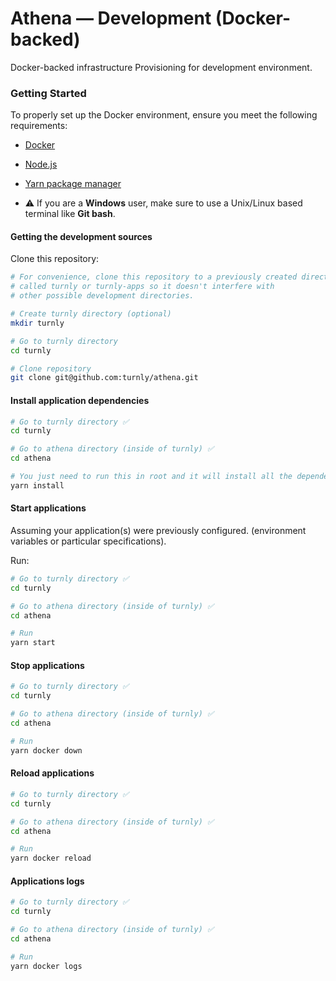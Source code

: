 # Athena — Development (Docker-backed)

Docker-backed infrastructure Provisioning for development environment.

### Getting Started

To properly set up the Docker environment, ensure you meet the following requirements:

- [Docker](https://www.docker.com)
- [Node.js](https://nodejs.org/en/)
- [Yarn package manager](https://yarnpkg.com/getting-started/install)

- ⚠️ If you are a **Windows** user, make sure to use a Unix/Linux
based terminal like **Git bash**.

#### Getting the development sources

Clone this repository:

```sh
# For convenience, clone this repository to a previously created directory
# called turnly or turnly-apps so it doesn't interfere with
# other possible development directories.

# Create turnly directory (optional)
mkdir turnly

# Go to turnly directory
cd turnly

# Clone repository
git clone git@github.com:turnly/athena.git
```

#### Install application dependencies

```sh
# Go to turnly directory ✅ 
cd turnly

# Go to athena directory (inside of turnly) ✅ 
cd athena

# You just need to run this in root and it will install all the dependencies for each app.
yarn install
```

#### Start applications

Assuming your application(s) were previously configured.
(environment variables or particular specifications).

Run:

```sh
# Go to turnly directory ✅ 
cd turnly

# Go to athena directory (inside of turnly) ✅ 
cd athena

# Run
yarn start
```

#### Stop applications

```sh
# Go to turnly directory ✅ 
cd turnly

# Go to athena directory (inside of turnly) ✅ 
cd athena

# Run
yarn docker down
```

#### Reload applications

```sh
# Go to turnly directory ✅ 
cd turnly

# Go to athena directory (inside of turnly) ✅ 
cd athena

# Run
yarn docker reload
```

#### Applications logs

```sh
# Go to turnly directory ✅ 
cd turnly

# Go to athena directory (inside of turnly) ✅ 
cd athena

# Run
yarn docker logs
```
